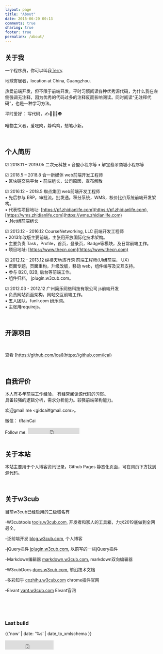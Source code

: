 ```yaml
---
layout: page
title: "About"
date: 2015-06-20 00:13
comments: true
sharing: true
footer: true
permalink: /about/
---
```

  



## 关于我

一个程序员，你可以叫我[Terry](https://github.com/icai). 

地球寄居者，<i class="fa fa-map-marker fa-lg"></i><span class="sr-only">location at</span> China, Guangzhou.

热爱前端开发，但不限于前端开发。平时习惯阅读各种优秀源代码，为什么我在左侧强调无注释，因为优秀的代码过多的注释反而影响阅读。同时阅读“无注释代码”，也是一种学习方法。


平时爱好： 写代码，✍💪🏃🐶👽

唯物主义者，爱吃肉，静鸡鸡，蜡笔小新。


<br>



## 个人简历


☑ 2018.11 – 2019.05  二次元科技 
▪ 音盟小程序等
▪ 解宝翡翠商城小程序等
 
 
☑ 2018.5 – 2018.8 合一新媒体 web前端开发工程师    
▪ 区块链交易平台
▪ 前端组长，公司原因，宣布解散   


☑ 2016.12 – 2018.5 蜘点集团 web前端开发工程师   
▪ 先后参与 ERP，审批流，批发通，积分系统，WMS，核价比价系统前端开发架构。  
▪ 代表性项目地址: [https://pf.zhidianlife.com](https://pf.zhidianlife.com), [https://wms.zhidianlife.com](https://wms.zhidianlife.com)    
▪ .Net组前端组长


☑ 2013.12 - 2016.12 CourseNetworking, LLC 前端开发工程师   
▪ 2013年改版主要前端，主张用开放国际化技术架构。  
▪ 主要负责 Task，Profile，首页，登录页，Badge等模块，及日常前端工作。    
▪ 项目地址: [https://www.thecn.com](https://www.thecn.com)  



☑ 2012.12 - 2013.12 纵横天地旅行网 前端工程师(UI组前端， UX）  
▪ 页面专题，页面重构，升级改版，移动 web，组件编写及交互支持。  
▪ 参与 B2C, B2B, 后台等前端工作。  
▪ 组件归档， jplugin.w3cub.com。


☑ 2012.03 - 2012.12 广州简乐网络科技有限公司 js前端开发   
▪	负责网站页面架构，网站交互前端工作。   
▪	五人团队，funlr.com 纷乐网。   
▪	主张用requirejs。   


<br>


## 开源项目

<br>

查看 [https://github.com/icai](https://github.com/icai)

<br>


## 自我评价

本人有多年前端工作经验， 有经常阅读源代码的习惯。    
具备较强的逻辑分析，需求分析能力。较强前端架构能力。 



欢迎gmail me <gidcai#gmail.com>。

微信： tRainCai


<div>
Follow me: <iframe src="https://ghbtns.com/github-btn.html?user=icai&type=follow&count=true" frameborder="0" scrolling="0" width="170px" height="20px" class="ghbtn"></iframe>
</div>
<br>

## 关于本站
本站主要用于个人博客资讯记录，Github Pages 静态化页面，可在网页下方找到源代码。

<br>

## 关于w3cub

目前w3cub已经启用的二级域名有 

-W3cubtools
<a href="https://tools.w3cub.com/" target="_blank">tools.w3cub.com</a>, 开发者和家人的工具箱，力求2019底做到全网最全。

-泛前端开发
<a href="https://blog.w3cub.com/" target="_blank">blog.w3cub.com</a>, 个人博客   

-jQuery插件
<a href="http://jplugin.w3cub.com/" target="_blank">jplugin.w3cub.com</a>, 以前写的一些jQuery插件   

-Markdown编辑器
<a href="http://markdown.w3cub.com/" target="_blank">markdown.w3cub.com</a>, markdown双向编辑器   

-W3cubDocs
<a href="https://docs.w3cub.com/" target="_blank">docs.w3cub.com</a>, 前沿技术文档   

-多彩知乎
<a href="http://cozhihu.w3cub.com/" target="_blank">cozhihu.w3cub.com</a> chrome插件官网  

-Elvant
<a href="https://vant.w3cub.com/" target="_blank">vant.w3cub.com</a> Elvant官网   


<br>



<br>
<br>

### Last build

<span> {{'now' | date: '%s' | date_to_xmlschema }}</span> <br>

<iframe src="https://ghbtns.com/github-btn.html?user=icai&repo=icai.github.io&type=star&count=true" frameborder="0" scrolling="0" width="160px" height="30px" class="ghbtn"></iframe>

<br>

